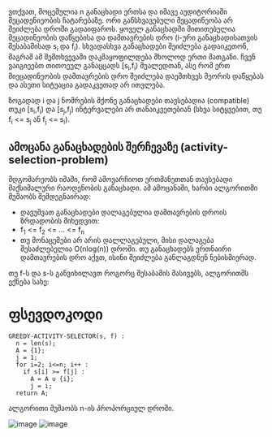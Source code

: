 ვთქვათ, მოცემულია n განაცხადი ერთსა და იმავე აუდიტორიაში მეცადენიეობის ჩატარებაზე.
ორი განსხვავებული მეცადინეობა არ შეიძლება დროში გადაიფაროს.
ყოველ განაცხადში მითითებულია მეცადინეობის დაწყებისა და დამთავრების დრო (i-ური განაცხადისათვის შესაბამისად s<sub>i</sub> და f<sub>i</sub>).
სხვადასხვა განაცხადები შეიძლება გადაიკეთონ, მაგრამ ამ შემთხვევაში დაკმაყოფილდება მხოლოდ ერთი მათგანი. ჩვენ ვაიგიეებთ თითოეულ განაცცადს \[s<sub>i</sub>,f<sub>i</sub>\) შუალედთან, ასე რომ ერთ მიეცადინეობის დამთავრების დრო შეიძლება დაემთხვეს მეორის დაწყებას და ასეთი სიტუაცია გადაკვეთად არ ითვლება.

ზოგადად i და j ნომრების მქონე განაცხადები თავსებადია (compatible) თუკი \[s<sub>i</sub>,f<sub>i</sub>\) და \[s<sub>j</sub>,f<sub>j</sub>\) ინტერვალები არ თანაიკვეთებიან (სხვა სიტყვებით, თუ f<sub>i</sub> <= s<sub>j</sub> ან f<sub>j</sub> <= s<sub>i</sub>).

## ამოცანა განაცხადების შერჩევაზე (activity-selection-problem)
მდგომარეობს იმაში, რომ ამოვარჩიოთ ერთმანეთთან თავსებადი მაქსიმალური რაოდენობის განაცხადი.
ამ ამოცანაში, ხარბი ალგორითმი მუშაობს შემდეგნაირად:
- დავუშვათ განაცხადები დალაგებულია დამთავრების დროის ზრდადობის მიხედვით:
- f<sub>1</sub> <= f<sub>2</sub> <= ... <= f<sub>n</sub>
- თუ მონაცემები არ არის დალლაგებული, მისი დალაგება შესაძლებელია O(nlog(n)) დროში. თუ განაცხადებს ერთნაირი დამთავრების დრო აქვთ, ისინი შეიძლება განლაგდნენ ნებისმიერად.

თუ f-ს და s-ს განვიხილავთ როგორც შესაბამის მასივებს, ალგორითმს ექნება სახე:

# ფსევდოკოდი

```
GREEDY-ACTIVITY-SELECTOR(s, f) :
  n = len(s);
  A = {1};
  j = 1;
  for i=2; i<=n; i++ :
    if s[i] >= f[j] :
      A = A ∪ {i};
      j = i;
  return A;
```

ალგორითი მუშაობს n-ის პროპორციულ დროში.

![image](https://github.com/user-attachments/assets/3231c567-5da2-45eb-be88-567d3009b4f8)
![image](https://github.com/user-attachments/assets/7e5d7f42-2d66-49fa-a1c2-381131999ee5)

